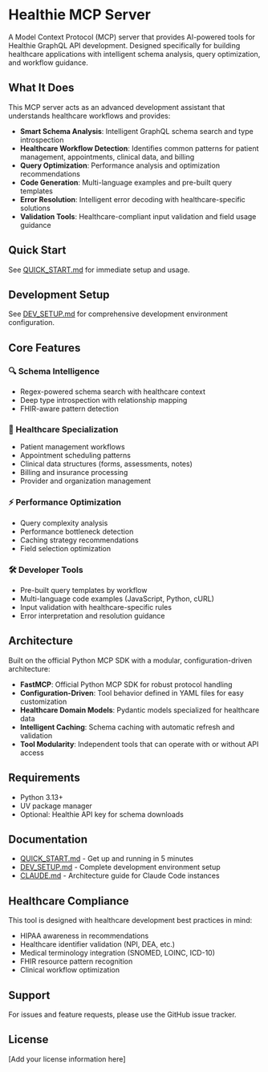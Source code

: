 # Healthie MCP Server

A Model Context Protocol (MCP) server that provides AI-powered tools for Healthie GraphQL API development. Designed specifically for building healthcare applications with intelligent schema analysis, query optimization, and workflow guidance.

## What It Does

This MCP server acts as an advanced development assistant that understands healthcare workflows and provides:

- **Smart Schema Analysis**: Intelligent GraphQL schema search and type introspection
- **Healthcare Workflow Detection**: Identifies common patterns for patient management, appointments, clinical data, and billing
- **Query Optimization**: Performance analysis and optimization recommendations
- **Code Generation**: Multi-language examples and pre-built query templates
- **Error Resolution**: Intelligent error decoding with healthcare-specific solutions
- **Validation Tools**: Healthcare-compliant input validation and field usage guidance

## Quick Start

See [QUICK_START.md](QUICK_START.md) for immediate setup and usage.

## Development Setup

See [DEV_SETUP.md](DEV_SETUP.md) for comprehensive development environment configuration.

## Core Features

### 🔍 Schema Intelligence
- Regex-powered schema search with healthcare context
- Deep type introspection with relationship mapping
- FHIR-aware pattern detection

### 🏥 Healthcare Specialization
- Patient management workflows
- Appointment scheduling patterns
- Clinical data structures (forms, assessments, notes)
- Billing and insurance processing
- Provider and organization management

### ⚡ Performance Optimization
- Query complexity analysis
- Performance bottleneck detection
- Caching strategy recommendations
- Field selection optimization

### 🛠️ Developer Tools
- Pre-built query templates by workflow
- Multi-language code examples (JavaScript, Python, cURL)
- Input validation with healthcare-specific rules
- Error interpretation and resolution guidance

## Architecture

Built on the official Python MCP SDK with a modular, configuration-driven architecture:

- **FastMCP**: Official Python MCP SDK for robust protocol handling
- **Configuration-Driven**: Tool behavior defined in YAML files for easy customization
- **Healthcare Domain Models**: Pydantic models specialized for healthcare data
- **Intelligent Caching**: Schema caching with automatic refresh and validation
- **Tool Modularity**: Independent tools that can operate with or without API access

## Requirements

- Python 3.13+
- UV package manager
- Optional: Healthie API key for schema downloads

## Documentation

- [QUICK_START.md](QUICK_START.md) - Get up and running in 5 minutes
- [DEV_SETUP.md](DEV_SETUP.md) - Complete development environment setup
- [CLAUDE.md](CLAUDE.md) - Architecture guide for Claude Code instances

## Healthcare Compliance

This tool is designed with healthcare development best practices in mind:
- HIPAA awareness in recommendations
- Healthcare identifier validation (NPI, DEA, etc.)
- Medical terminology integration (SNOMED, LOINC, ICD-10)
- FHIR resource pattern recognition
- Clinical workflow optimization

## Support

For issues and feature requests, please use the GitHub issue tracker.

## License

[Add your license information here]